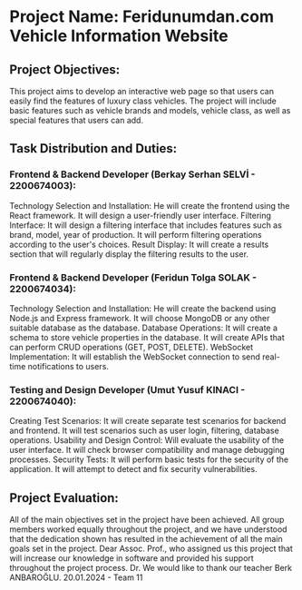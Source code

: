 # Project Name: Feridunumdan.com Vehicle Information Website

## Project Objectives:
This project aims to develop an interactive web page so that users can easily find the features of luxury class vehicles. The project will include basic features such as vehicle brands and models, vehicle class, as well as special features that users can add.

## Task Distribution and Duties:

### Frontend & Backend Developer (Berkay Serhan SELVİ - 2200674003):
Technology Selection and Installation:
He will create the frontend using the React framework.
It will design a user-friendly user interface.
Filtering Interface:
It will design a filtering interface that includes features such as brand, model, year of production.
It will perform filtering operations according to the user's choices.
Result Display:
It will create a results section that will regularly display the filtering results to the user.


### Frontend & Backend Developer (Feridun Tolga SOLAK - 2200674034):
Technology Selection and Installation:
He will create the backend using Node.js and Express framework.
It will choose MongoDB or any other suitable database as the database.
Database Operations:
It will create a schema to store vehicle properties in the database.
It will create APIs that can perform CRUD operations (GET, POST, DELETE).
WebSocket Implementation:
It will establish the WebSocket connection to send real-time notifications to users.


### Testing and Design Developer (Umut Yusuf KINACI - 2200674040):
Creating Test Scenarios:
It will create separate test scenarios for backend and frontend.
It will test scenarios such as user login, filtering, database operations.
Usability and Design Control:
Will evaluate the usability of the user interface.
It will check browser compatibility and manage debugging processes.
Security Tests:
It will perform basic tests for the security of the application.
It will attempt to detect and fix security vulnerabilities.


## Project Evaluation:
All of the main objectives set in the project have been achieved. All group members worked equally throughout the project, and we have understood that the dedication shown has resulted in the achievement of all the main goals set in the project. Dear Assoc. Prof., who assigned us this project that will increase our knowledge in software and provided his support throughout the project process. Dr. We would like to thank our teacher Berk ANBAROĞLU. 20.01.2024 - Team 11
